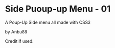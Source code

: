 Side Puoup-up Menu - 01
===============

A Poup-Up Side menu all made with CSS3

by Anbu88

Credit if used.
